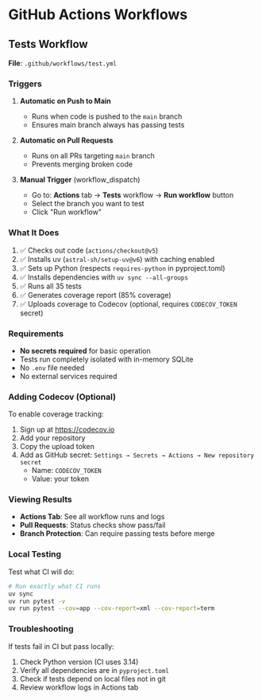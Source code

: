 # GitHub Actions Workflows

## Tests Workflow

**File**: `.github/workflows/test.yml`

### Triggers

1. **Automatic on Push to Main**
   - Runs when code is pushed to the `main` branch
   - Ensures main branch always has passing tests

2. **Automatic on Pull Requests**
   - Runs on all PRs targeting `main` branch
   - Prevents merging broken code

3. **Manual Trigger** (workflow_dispatch)
   - Go to: **Actions** tab → **Tests** workflow → **Run workflow** button
   - Select the branch you want to test
   - Click "Run workflow"

### What It Does

1. ✅ Checks out code (`actions/checkout@v5`)
2. ✅ Installs uv (`astral-sh/setup-uv@v6`) with caching enabled
3. ✅ Sets up Python (respects `requires-python` in pyproject.toml)
4. ✅ Installs dependencies with `uv sync --all-groups`
5. ✅ Runs all 35 tests
6. ✅ Generates coverage report (85% coverage)
7. ✅ Uploads coverage to Codecov (optional, requires `CODECOV_TOKEN` secret)

### Requirements

- **No secrets required** for basic operation
- Tests run completely isolated with in-memory SQLite
- No `.env` file needed
- No external services required

### Adding Codecov (Optional)

To enable coverage tracking:

1. Sign up at https://codecov.io
2. Add your repository
3. Copy the upload token
4. Add as GitHub secret: `Settings → Secrets → Actions → New repository secret`
   - Name: `CODECOV_TOKEN`
   - Value: your token

### Viewing Results

- **Actions Tab**: See all workflow runs and logs
- **Pull Requests**: Status checks show pass/fail
- **Branch Protection**: Can require passing tests before merge

### Local Testing

Test what CI will do:

```bash
# Run exactly what CI runs
uv sync
uv run pytest -v
uv run pytest --cov=app --cov-report=xml --cov-report=term
```

### Troubleshooting

If tests fail in CI but pass locally:

1. Check Python version (CI uses 3.14)
2. Verify all dependencies are in `pyproject.toml`
3. Check if tests depend on local files not in git
4. Review workflow logs in Actions tab
